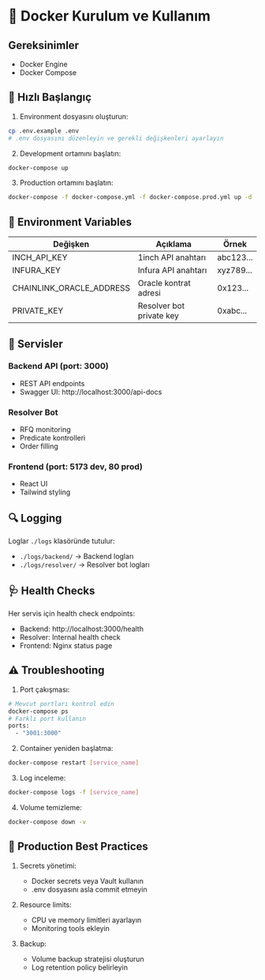 # 🐳 Docker Kurulum ve Kullanım

## Gereksinimler
- Docker Engine
- Docker Compose

## 🚀 Hızlı Başlangıç

1. Environment dosyasını oluşturun:
```bash
cp .env.example .env
# .env dosyasını düzenleyin ve gerekli değişkenleri ayarlayın
```

2. Development ortamını başlatın:
```bash
docker-compose up
```

3. Production ortamını başlatın:
```bash
docker-compose -f docker-compose.yml -f docker-compose.prod.yml up -d
```

## 🔧 Environment Variables

| Değişken | Açıklama | Örnek |
|----------|-----------|--------|
| INCH_API_KEY | 1inch API anahtarı | abc123... |
| INFURA_KEY | Infura API anahtarı | xyz789... |
| CHAINLINK_ORACLE_ADDRESS | Oracle kontrat adresi | 0x123... |
| PRIVATE_KEY | Resolver bot private key | 0xabc... |

## 📝 Servisler

### Backend API (port: 3000)
- REST API endpoints
- Swagger UI: http://localhost:3000/api-docs

### Resolver Bot
- RFQ monitoring
- Predicate kontrolleri
- Order filling

### Frontend (port: 5173 dev, 80 prod)
- React UI
- Tailwind styling

## 🔍 Logging

Loglar `./logs` klasöründe tutulur:
- `./logs/backend/` -> Backend logları
- `./logs/resolver/` -> Resolver bot logları

## 🩺 Health Checks

Her servis için health check endpoints:
- Backend: http://localhost:3000/health
- Resolver: Internal health check
- Frontend: Nginx status page

## ⚠️ Troubleshooting

1. Port çakışması:
```bash
# Mevcut portları kontrol edin
docker-compose ps
# Farklı port kullanın
ports:
  - "3001:3000"
```

2. Container yeniden başlatma:
```bash
docker-compose restart [service_name]
```

3. Log inceleme:
```bash
docker-compose logs -f [service_name]
```

4. Volume temizleme:
```bash
docker-compose down -v
```

## 🔐 Production Best Practices

1. Secrets yönetimi:
   - Docker secrets veya Vault kullanın
   - .env dosyasını asla commit etmeyin

2. Resource limits:
   - CPU ve memory limitleri ayarlayın
   - Monitoring tools ekleyin

3. Backup:
   - Volume backup stratejisi oluşturun
   - Log retention policy belirleyin
